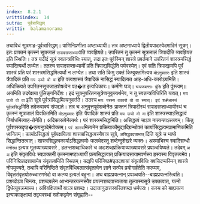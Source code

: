 ```yaml
---
index:  8.2.1
vrittiindex:  14
sutra:  पूर्वत्रासिद्धम्
vritti:  balamanorama 
---
```


तथाविधं सूत्रमाह-पूर्वत्रासिद्धम्। पाणिनिप्रणीता अष्टाध्यायी। तत्र अष्टमाध्याये द्वितीयपादस्येदमादिमं सूत्रम्। इतः प्राक्तनं कृत्स्नं सूत्रजालं `सपादसप्ताध्यायी`ति व्यवह्रियते। उपरितनं तु कृत्स्नं सूत्रजालं त्रिपादीति व्यवह्रियत इति स्थितिः। तत्र यदीदं सूत्रं स्वतन्त्रविधिः स्यात्, तदा इतः पूर्वस्मिन् शास्त्रे प्रवर्तमाने उपरितनं शास्त्रमसिद्धं स्यादित्यर्थो लभ्येत। ततश्च सपादसप्ताध्यायीं प्रति त्रिपाद्यसिद्धेति पर्यवस्येत्। एवं सति त्रिपाद्यामपि पूर्वं शास्त्रं प्रति परं शास्त्रमसिद्धमित्यर्थो न लभ्येत। तथा सति किमु उक्तं किम्वुक्तमित्यत्र `मोऽनुस्वारः` इति शास्त्रं त्रैपादिकं प्रति `मय उञो वो वा` इति वत्वशास्त्रं त्रैपादिकं नासिद्धं स्यादित्यत आह-अधि-कारोऽयमिति। अधिक्रियते उपरितनसूत्रजालशेषत्वेन पठ�त इत्यधिकारः। कर्मणि घञ्। `घञजबन्ताः पुंसि` इति पुंस्त्वम्॥ अयमिति तदपेक्षया पुंलिङ्गनिर्देशः। इदं सूत्रमुपरितनसूत्रेष्वनुवृत्त्यर्थमेव, न तु स्वतन्त्रविधिरिति यावत्। `मय उञो वो वा` इति सूत्रे पूर्वत्रासिद्धमित्यनुवर्त्तते। ततश्च `मयः परस्य वकारो वो वा स्यात्। इदं श#आस्त्रं पूर्वत्रासिद्ध`मिति तदेकवाक्यं संपद्यते। तत्र च अनुवृत्तपूर्वशब्देनैतः प्राक्तनं त्रिपादीस्थं सपादसप्ताध्यायीस्थं च कृत्स्नं सूत्रजालं विवक्षितमिति `मोऽनुस्वारः` इति त्रैपादिकं शास्त्रं प्रति `मय उञो वो वा` इति शास्त्रस्याऽसिद्धत्वं निर्बाधमित्याह-तेनेति। अदिकारत्वेनेत्यर्थः। परं शास्त्रमसिद्धमिति। असिद्धत्वं चाऽत्र नात्यन्ताऽसत्त्वम्। किंतु पूर्वशास्त्रदृष्ठ�एत्यनुपदेमेवोक्तम्। `परं शास्त्र`मित्यनेन प्रक्रियाकौमुद्यादिग्रन्थोक्तं कार्यासिद्धत्वमप्रामाणिकमिति ध्वनितम्। कार्याऽसिद्धत्वं पूर्वपक्षयित्वा शास्त्रासिद्धत्वस्यैवात्र सूत्रे, `असिद्धवदत्राभात्` दिति सूत्रे च भाष्ये सिद्धान्तितत्वात्। शास्त्रसिद्धत्वकार्याऽसिद्धत्वयोः फलभेदस्तु शब्देन्दुशेखरे व्यक्तः। अस्माभिश्च स्वादिसन्धौ `मनोरथ` इत्यत्र मूलव्याख्यावसरे , हलन्तशब्दाधिकारे च अदःशब्दप्रक्रियाव्याख्यावसरे प्रपञ्चयिष्यते। तदेवम् `अ अ` इति संवृतविधेः स्वप्राक्तनीं कृत्स्नामष्टाध्यायीं प्रत्यसिद्धत्वात् प्रक्रियादसायामवर्णस्य ह्रस्वस्य विवृतत्वमेव। परिनिष्ठितदशायामेव संवृतत्वमिति स्थितम्। यद्यपि परिनिष्ठ#इतदशायां संवृतविधिः क्वचिदप्यस्मिन् शास्त्रे नोपयुज्यते, तथापि परिनिष्ठिते संवृतविंधिबलात्संवृतत्वेन ज्ञाने सत्येव प्रयोगार्हतेति कल्प्यम्, विवृतसंवृतयोरुच्चारणभेदो वा कल्प्य इत्यलं बहुना। अथ बाह्यप्रयत्नान् प्रपञ्चयति--बाह्यप्रयत्नस्त्विति। प्रशब्दोऽत्र चिन्त्यः, प्रशब्दबलेन आभ्यन्तरयत्नस्यैव प्रयत्नशब्दवाच्यताया तुल्यास्यसूत्रे उक्तत्वात्, यत्नो द्विधेत्युपक्रमाच्च। अविवक्षितार्थो वाऽत्र प्रशब्दः। उदात्तानुदात्तस्वरितशब्दा धर्मपराः। कस्य को बाह्ययत्न इत्याकाङ्क्षायां तद्व्यवस्थां श्लोकद्वयेन संगृह्णाति--

